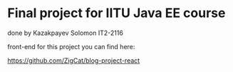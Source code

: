 # Final project for IITU Java EE course

done by Kazakpayev Solomon IT2-2116

front-end for this project you can find here:

https://github.com/ZigCat/blog-project-react